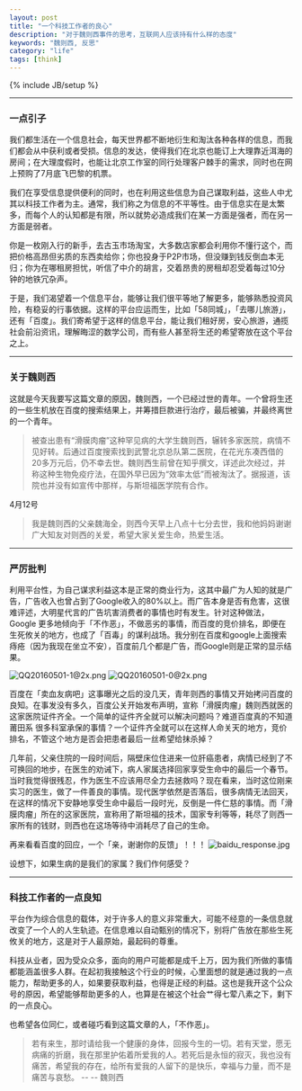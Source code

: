 ```yaml
---
layout: post
title: "一个科技工作者的良心"
description: "对于魏则西事件的思考，互联网人应该持有什么样的态度"
keywords: "魏则西, 反思"
category: "life"
tags: [think]
---
```

{% include JB/setup %}

------

### 一点引子

我们都生活在一个信息社会，每天世界都不断地衍生和淘汰各种各样的信息，而我们都会从中获利或者受损。信息的发达，使得我们在北京也能订上大理靠近洱海的房间；在大理度假时，也能让北京工作室的同行处理客户棘手的需求，同时也在网上预购了7月底飞巴黎的机票。

我们在享受信息提供便利的同时，也在利用这些信息为自己谋取利益，这些人中尤其以科技工作者为主。通常，我们称之为信息的不平等性。由于信息实在是太繁多，而每个人的认知都是有限，所以就势必造成我们在某一方面是强者，而在另一方面是弱者。

<!--break-->

你是一枚刚入行的新手，去古玉市场淘宝，大多数店家都会利用你不懂行这个，而把价格高昂但劣质的东西卖给你；你也投身于P2P市场，但没赚到钱反倒血本无归；你为在哪租房担忧，听信了中介的胡言，交着昂贵的房租却忍受着每过10分钟的地铁冗杂声。

于是，我们渴望着一个信息平台，能够让我们很平等地了解更多，能够熟悉投资风险，有稳妥的行事依据。这样的平台应运而生，比如「58同城」，「去哪儿旅游」，还有「百度」。我们寄希望于这样的信息平台，能让我们租好房，安心旅游，通揽社会前沿资讯，理解晦涩的数学公司，而有些人甚至将生还的希望寄放在这个平台之上。

------

### 关于魏则西

这就是今天我要写这篇文章的原因，魏则西，一个已经过世的青年。一个曾将生还的一些生机放在百度的搜索结果上，并筹措巨款进行治疗，最后被骗，并最终离世的一个青年。

> 被查出患有“滑膜肉瘤”这种罕见病的大学生魏则西，辗转多家医院，病情不见好转。后通过百度搜索找到武警北京总队第二医院，在花光东凑西借的20多万元后，仍不幸去世。魏则西生前曾在知乎撰文，详述此次经过，并称这种生物免疫疗法，在国外早已因为“效率太低”而被淘汰了。据报道，该院也并没有如宣传中那样，与斯坦福医学院有合作。

4月12号

> 我是魏则西的父亲魏海全，则西今天早上八点十七分去世，我和他妈妈谢谢广大知友对则西的关爱，希望大家关爱生命，热爱生活。

------

### 严厉批判

利用平台性，为自己谋求利益这本是正常的商业行为，这其中最广为人知的就是广告，广告收入也曾占到了Google收入的80%以上。而广告本身是否有危害，这很难评述，大明星代言的广告坑害消费者的事情也时有发生。针对这种做法，Google 更多地倾向于「不作恶」，不做恶劣的事情，而百度的竞价排名，即便在生死攸关的地方，也成了「百毒」的谋利战场。我分别在百度和google上面搜索 痔疮（因为我现在坐立不安），百度前几个都是广告，而Google则是正常的显示结果。

![QQ20160501-1@2x.png](https://ooo.0o0.ooo/2016/05/01/57261d4c19c94.png)
![QQ20160501-0@2x.png](https://ooo.0o0.ooo/2016/05/01/57261d4c3beed.png)

百度在「卖血友病吧」这事曝光之后的没几天，青年则西的事情又开始拷问百度的良知。在事发没有多久，百度公关开始发布声明，宣称「滑膜肉瘤」魏则西就医的这家医院证件齐全。一个简单的证件齐全就可以解决问题吗？难道百度真的不知道 莆田系 很多科室承保的事情？一个证件齐全就可以在这样人命关天的地方，竞价排名，不管这个地方是否会把患者最后一丝希望给抹杀掉？

几年前，父亲住院的一段时间后，隔壁床位住进来一位肝癌患者，病情已经到了不可换回的地步，在医生的劝诫下，病人家属选择回家享受生命中的最后一个春节。当时我觉得很残忍，作为医生不应该用尽全力去拯救吗？现在看来，当时这位刚来实习的医生，做了一件善良的事情。现代医学依然是否落后，很多病情无法回天，在这样的情况下安静地享受生命中最后一段时光，反倒是一件仁慈的事情。而「滑膜肉瘤」所在的这家医院，宣称用了斯坦福的技术，国家专利等等，耗尽了则西一家所有的钱财，则西也在这场等待中消耗尽了自己的生命。

再来看看百度的回应，一个「亲，谢谢你的反馈」！！！
![baidu_response.jpg](https://ooo.0o0.ooo/2016/05/01/572621f1894c8.jpg)

设想下，如果生病的是我们的家属？我们作何感受？

------

### 科技工作者的一点良知

平台作为综合信息的载体，对于许多人的意义非常重大，可能不经意的一条信息就改变了一个人的人生轨迹。在信息难以自动甄别的情况下，别将广告放在那些生死攸关的地方，这是对于人最原始，最起码的尊重。

科技从业者，因为受众众多，面向的用户可能都是成千上万，因为我们所做的事情都能涵盖很多人群。在起初我接触这个行业的时候，心里面想的就是通过我的一点能力，帮助更多的人，如果要获取利益，也得是正经的利益。这也是我开这个公众号的原因，希望能够帮助更多的人，也算是在被这个社会艹得七荤八素之下，剩下的一点良心。

也希望各位同仁，或者碰巧看到这篇文章的人，「不作恶」。

> 若有来生，那时请给我一个健康的身体，回报今生的一切。若有天堂，愿无病痛的折磨，我在那里护佑着所爱我的人。若死后是永恒的寂灭，我也没有痛苦，希望我的存在，给所有爱我的人留下的是快乐，幸福与力量，而不是痛苦与哀愁。 -- -- 魏则西